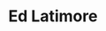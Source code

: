 ---
layout: page
page_blocks:
    - _id: hero_section
      label: Accelerate your development
      title: Discover my books and courses
    - _id: list_products
    - _id: featured_logos
title: Ed Latimore
---